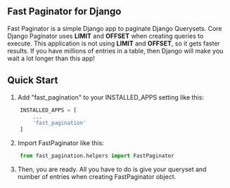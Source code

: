 ## Fast Paginator for Django

Fast Paginator is a simple Django app to paginate Django Querysets. Core Django Paginator uses **LIMIT** and **OFFSET** when creating queries to execute. This application is not using **LIMIT** and **OFFSET**, so it gets faster results. If you have millions of entries in a table, then Django will make you wait a lot longer than this app!

## Quick Start

1. Add "fast_pagination" to your INSTALLED_APPS setting like this:
```python
    INSTALLED_APPS = [
        ...
        'fast_pagination'
    ]
```
2. Import FastPaginator like this:
```python
    from fast_pagination.helpers import FastPaginator
```
3. Then, you are ready. All you have to do is give your queryset and number of entries when creating FastPaginator object.